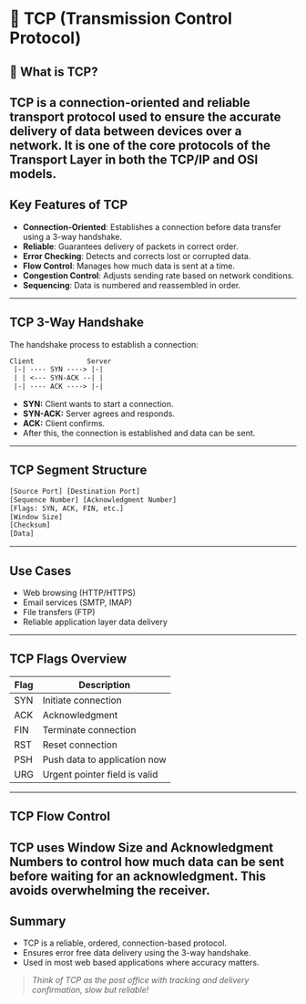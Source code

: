 # 🔁 TCP (Transmission Control Protocol)

## 🧾 What is TCP?
**TCP** is a **connection-oriented** and **reliable** transport protocol used to ensure the accurate delivery of data between devices over a network.
It is one of the core protocols of the **Transport Layer** in both the **TCP/IP** and **OSI models**.
---
## Key Features of TCP
- **Connection-Oriented**: Establishes a connection before data transfer using a 3-way handshake.
- **Reliable**: Guarantees delivery of packets in correct order.
- **Error Checking**: Detects and corrects lost or corrupted data.
- **Flow Control**: Manages how much data is sent at a time.
- **Congestion Control**: Adjusts sending rate based on network conditions.
- **Sequencing**: Data is numbered and reassembled in order.
---
## TCP 3-Way Handshake
The handshake process to establish a connection:
 ```txt 
Client             Server
  |-| ---- SYN ----> |-|
  | | <--- SYN-ACK --| |
  |-| ---- ACK ----> |-|
```
- **SYN:** Client wants to start a connection.
- **SYN-ACK:** Server agrees and responds.
- **ACK:** Client confirms.
- After this, the connection is established and data can be sent.
---
## TCP Segment Structure
 ```txt
[Source Port] [Destination Port]
[Sequence Number] [Acknowledgment Number]
[Flags: SYN, ACK, FIN, etc.]
[Window Size]
[Checksum]
[Data]
```
---
## Use Cases
- Web browsing (HTTP/HTTPS)
- Email services (SMTP, IMAP)
- File transfers (FTP)
- Reliable application layer data delivery
---
##  TCP Flags Overview
| Flag	| Description |
|-------|-------------|
| SYN	| Initiate connection | 
| ACK	| Acknowledgment | 
| FIN	| Terminate connection |
| RST |	Reset connection |
| PSH	| Push data to application now |
| URG	 | Urgent pointer field is valid |
---
## TCP Flow Control
TCP uses Window Size and Acknowledgment Numbers to control how much data can be sent before waiting for an acknowledgment. This avoids overwhelming the receiver.
---
## Summary
- TCP is a reliable, ordered, connection-based protocol.
- Ensures error free data delivery using the 3-way handshake.
- Used in most web based applications where accuracy matters.
> *Think of TCP as the post office with tracking and delivery confirmation, slow but reliable!*
